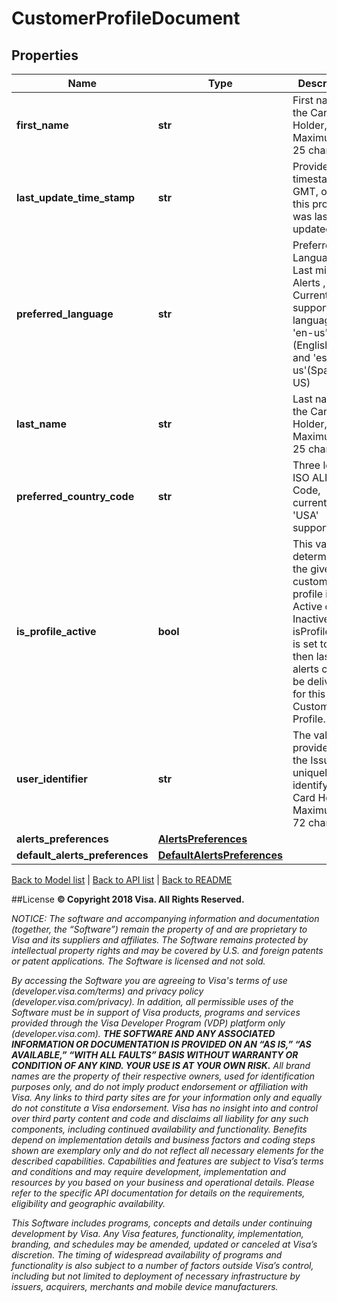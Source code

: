# CustomerProfileDocument

## Properties
Name | Type | Description | Notes
------------ | ------------- | ------------- | -------------
**first_name** | **str** | First name of the Card Holder, Maximum of 25 characters | 
**last_update_time_stamp** | **str** | Provides the timestamp, in GMT, of when this profile was last updated. | [optional] 
**preferred_language** | **str** | Preferred Language for Last mile Alerts , Currently supported languages are &#39;en-us&#39; (English US) and &#39;es-us&#39;(Spanish US) | 
**last_name** | **str** | Last name of the Card Holder, Maximum of 25 characters | 
**preferred_country_code** | **str** | Three letter ISO ALPHA-3 Code, currently only &#39;USA&#39; supported | 
**is_profile_active** | **bool** | This value determine if the given customer profile is Active or Inactive. If isProfileActive is set to false then last Mile alerts cannot be delivered for this Customer Profile. | 
**user_identifier** | **str** | The value provided by the Issuer to uniquely identify the Card Holder, Maximum of 72 characters | 
**alerts_preferences** | [**AlertsPreferences**](AlertsPreferences.md) |  | 
**default_alerts_preferences** | [**DefaultAlertsPreferences**](DefaultAlertsPreferences.md) |  | 

[Back to Model list](../README.md#documentation-for-models)   |   [Back to API list](../README.md#documentation-for-api-endpoints)   |   [Back to README](../README.md)



##License
**© Copyright 2018 Visa. All Rights Reserved.**

*NOTICE: The software and accompanying information and documentation (together, the “Software”) remain the property of
and are proprietary to Visa and its suppliers and affiliates. The Software remains protected by intellectual property
rights and may be covered by U.S. and foreign patents or patent applications. The Software is licensed and not sold.*

*By accessing the Software you are agreeing to Visa's terms of use (developer.visa.com/terms) and privacy policy (developer.visa.com/privacy).
In addition, all permissible uses of the Software must be in support of Visa products, programs and services provided
through the Visa Developer Program (VDP) platform only (developer.visa.com). **THE SOFTWARE AND ANY ASSOCIATED
INFORMATION OR DOCUMENTATION IS PROVIDED ON AN “AS IS,” “AS AVAILABLE,” “WITH ALL FAULTS” BASIS WITHOUT WARRANTY OR
CONDITION OF ANY KIND. YOUR USE IS AT YOUR OWN RISK.** All brand names are the property of their respective owners, used for identification purposes only, and do not imply
product endorsement or affiliation with Visa. Any links to third party sites are for your information only and equally
do not constitute a Visa endorsement. Visa has no insight into and control over third party content and code and disclaims
all liability for any such components, including continued availability and functionality. Benefits depend on implementation
details and business factors and coding steps shown are exemplary only and do not reflect all necessary elements for the
described capabilities. Capabilities and features are subject to Visa’s terms and conditions and may require development,
implementation and resources by you based on your business and operational details. Please refer to the specific
API documentation for details on the requirements, eligibility and geographic availability.*

*This Software includes programs, concepts and details under continuing development by Visa. Any Visa features,
functionality, implementation, branding, and schedules may be amended, updated or canceled at Visa’s discretion.
The timing of widespread availability of programs and functionality is also subject to a number of factors outside Visa’s control,
including but not limited to deployment of necessary infrastructure by issuers, acquirers, merchants and mobile device manufacturers.*